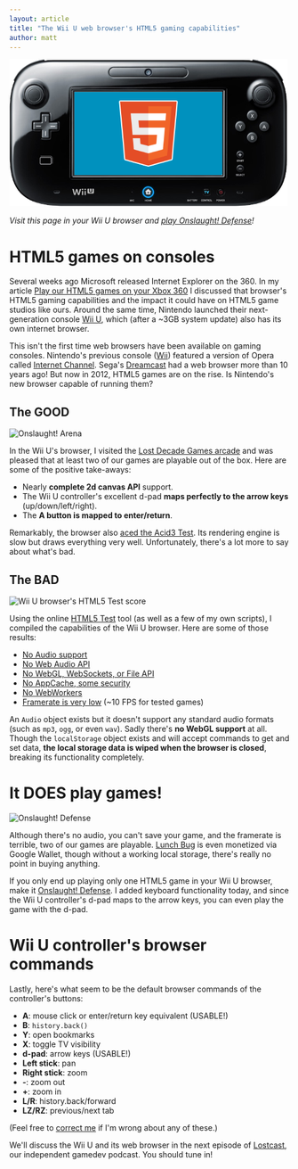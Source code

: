 ```yaml
---
layout: article
title: "The Wii U web browser's HTML5 gaming capabilities"
author: matt
---
```

<div class="full-frame">
	<img alt="HTML5 games on Wii U" src="/media/images/posts/wiiu/header.png" width="500" height="264">
</div>

_Visit this page in your Wii U browser and [play Onslaught! Defense][1]!_

# HTML5 games on consoles

Several weeks ago Microsoft released Internet Explorer on the 360. In my article [Play our HTML5 games on your Xbox 360][2] I discussed that browser's HTML5 gaming capabilities and the impact it could have on HTML5 game studios like ours. Around the same time, Nintendo launched their next-generation console [Wii U][3], which (after a ~3GB system update) also has its own internet browser.

This isn't the first time web browsers have been available on gaming consoles. Nintendo's previous console ([Wii](http://en.wikipedia.org/wiki/Wii)) featured a version of Opera called [Internet Channel](http://en.wikipedia.org/wiki/Internet_Channel). Sega's [Dreamcast](http://en.wikipedia.org/wiki/Dreamcast) had a web browser more than 10 years ago! But now in 2012, HTML5 games are on the rise. Is Nintendo's new browser capable of running them?

## The GOOD

<div class="full-frame">
	<img alt="Onslaught! Arena" src="/media/images/posts/wiiu/oa.jpg">
</div>

In the Wii U's browser, I visited the [Lost Decade Games arcade](http://arcade.lostdecadegames.com/) and was pleased that at least two of our games are playable out of the box. Here are some of the positive take-aways:

* Nearly **complete 2d canvas API** support.
* The Wii U controller's excellent d-pad **maps perfectly to the arrow keys** (up/down/left/right).
* The **A button is mapped to enter/return**.

Remarkably, the browser also [aced the Acid3 Test](https://twitter.com/richtaur/status/277918286149214210). Its rendering engine is slow but draws everything very well. Unfortunately, there's a lot more to say about what's bad.

## The BAD

<div class="full-frame">
	<img alt="Wii U browser's HTML5 Test score" src="/media/images/posts/wiiu/html5test/score.jpg">
</div>

Using the online [HTML5 Test][4] tool (as well as a few of my own scripts), I compiled the capabilities of the Wii U browser. Here are some of those results:

* [No Audio support](/media/images/posts/wiiu/html5test/audio.jpg)
* [No Web Audio API](/media/images/posts/wiiu/html5test/experimental.jpg)
* [No WebGL, WebSockets, or File API](/media/images/posts/wiiu/html5test/webGLetc.jpg)
* [No AppCache, some security](/media/images/posts/wiiu/html5test/webAppSecurity.jpg)
* [No WebWorkers](/media/images/posts/wiiu/html5test/storageWorkers.jpg)
* [Framerate is very low](/media/images/posts/wiiu/odFPS.jpg) (~10 FPS for tested games)

An `Audio` object exists but it doesn't support any standard audio formats (such as `mp3`, `ogg`, or even `wav`). Sadly there's **no WebGL support** at all. Though the `localStorage` object exists and will accept commands to get and set data, **the local storage data is wiped when the browser is closed**, breaking its functionality completely.

# It DOES play games!

<div class="full-frame">
	<img alt="Onslaught! Defense" src="/media/images/posts/wiiu/od.jpg">
</div>

Although there's no audio, you can't save your game, and the framerate is terrible, two of our games are playable. [Lunch Bug](http://www.lunchbug.com/) is even monetized via Google Wallet, though without a working local storage, there's really no point in buying anything.

If you only end up playing only one HTML5 game in your Wii U browser, make it [Onslaught! Defense][1]. I added keyboard functionality today, and since the Wii U controller's d-pad maps to the arrow keys, you can even play the game with the d-pad.

# Wii U controller's browser commands

Lastly, here's what seem to be the default browser commands of the controller's buttons:

* **A**: mouse click or enter/return key equivalent (USABLE!)
* **B**: `history.back()`
* **Y**: open bookmarks
* **X**: toggle TV visibility
* **d-pad**: arrow keys (USABLE!)
* **Left stick**: pan
* **Right stick**: zoom
* **-**: zoom out
* **+**: zoom in
* **L/R**: history.back/forward
* **LZ/RZ**: previous/next tab

(Feel free to [correct me](/contact/) if I'm wrong about any of these.)

We'll discuss the Wii U and its web browser in the next episode of [Lostcast](http://lostcast.fm/), our independent gamedev podcast. You should tune in!

[1]: http://arcade.lostdecadegames.com/onslaught_defense/
[2]: /play-our-games-on-your-xbox-360/
[3]: http://www.nintendo.com/wiiu
[4]: http://html5test.com/
